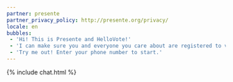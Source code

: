 ```yaml
---
partner: presente
partner_privacy_policy: http://presente.org/privacy/
locale: en
bubbles:
 - 'Hi! This is Presente and HelloVote!'
 - 'I can make sure you and everyone you care about are registered to vote.'
 - 'Try me out! Enter your phone number to start.'
---
```

{% include chat.html %}


